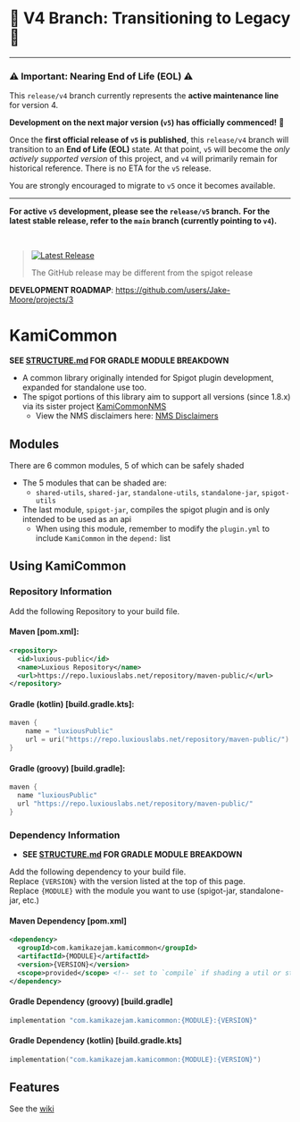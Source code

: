 # 🌅 V4 Branch: Transitioning to Legacy 🌅

---

### ⚠️ **Important: Nearing End of Life (EOL)** ⚠️

This `release/v4` branch currently represents the **active maintenance line** for version 4.

**Development on the next major version (`v5`) has officially commenced!** 🚀

Once the **first official release of `v5` is published**, this `release/v4` branch will transition to an **End of Life (EOL)** state. At that point, `v5` will become the *only actively supported version* of this project, and `v4` will primarily remain for historical reference. There is no ETA for the `v5` release.

You are strongly encouraged to migrate to `v5` once it becomes available.

---

**For active `v5` development, please see the `release/v5` branch.**
**For the latest stable release, refer to the `main` branch (currently pointing to `v4`).**



&nbsp;
> <a href="https://github.com/Jake-Moore/KamiCommon/releases/latest"> <img alt="Latest Release" src="https://img.shields.io/endpoint?url=https://gist.githubusercontent.com/Jake-Moore/5dfd7c9bb8b81ae5867c81e9a77ee821/raw/test.json" /></a>
> 
> The GitHub release may be different from the spigot release
> 
**DEVELOPMENT ROADMAP**: https://github.com/users/Jake-Moore/projects/3

# KamiCommon
**SEE [STRUCTURE.md](./STRUCTURE.md) FOR GRADLE MODULE BREAKDOWN**

- A common library originally intended for Spigot plugin development, expanded for standalone use too.
- The spigot portions of this library aim to support all versions (since 1.8.x) via its sister project [KamiCommonNMS](https://github.com/Jake-Moore/KamiCommonNMS)
  - View the NMS disclaimers here: [NMS Disclaimers](https://github.com/Jake-Moore/KamiCommonNMS?tab=readme-ov-file#disclaimers)

## Modules
There are 6 common modules, 5 of which can be safely shaded
- The 5 modules that can be shaded are:
  - `shared-utils`, `shared-jar`, `standalone-utils`, `standalone-jar`, `spigot-utils`
- The last module, `spigot-jar`, compiles the spigot plugin and is only intended to be used as an api
  - When using this module, remember to modify the `plugin.yml` to include `KamiCommon` in the `depend:` list

## Using KamiCommon
### Repository Information
Add the following Repository to your build file.
#### Maven [pom.xml]:
```xml
<repository>
  <id>luxious-public</id>
  <name>Luxious Repository</name>
  <url>https://repo.luxiouslabs.net/repository/maven-public/</url>
</repository>
```
#### Gradle (kotlin) [build.gradle.kts]:
```kotlin
maven {
    name = "luxiousPublic"
    url = uri("https://repo.luxiouslabs.net/repository/maven-public/")
}
```
#### Gradle (groovy) [build.gradle]:
```groovy
maven {
  name "luxiousPublic"
  url "https://repo.luxiouslabs.net/repository/maven-public/"
}
```

### Dependency Information
- **SEE [STRUCTURE.md](./STRUCTURE.md) FOR GRADLE MODULE BREAKDOWN**

Add the following dependency to your build file.  
Replace `{VERSION}` with the version listed at the top of this page.  
Replace `{MODULE}` with the module you want to use (spigot-jar, standalone-jar, etc.)

#### Maven Dependency [pom.xml]
```xml
<dependency>
  <groupId>com.kamikazejam.kamicommon</groupId>
  <artifactId>{MODULE}</artifactId>
  <version>{VERSION}</version>
  <scope>provided</scope> <!-- set to `compile` if shading a util or standalone jar -->
</dependency>
```

#### Gradle Dependency (groovy) [build.gradle]
```groovy
implementation "com.kamikazejam.kamicommon:{MODULE}:{VERSION}"
```

#### Gradle Dependency (kotlin) [build.gradle.kts]
```kotlin
implementation("com.kamikazejam.kamicommon:{MODULE}:{VERSION}")
```

## Features
See the [wiki](https://github.com/Jake-Moore/KamiCommon/wiki)
